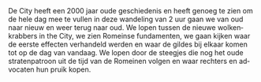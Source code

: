 <div lang="nl">
De City heeft een 2000 jaar oude geschiedenis en heeft genoeg te zien om de hele dag mee te vullen in deze wandeling van 2 uur gaan we van oud naar nieuw en weer terug naar oud.
We lopen tussen de nieuwe wolkenkrabbers in the City, we zien Romeinse fundamenten, we gaan kijken waar de eerste effecten verhandeld werden en waar de gildes bij elkaar komen tot op de dag van vandaag. We lopen door de steegjes die nog het oude stratenpatroon uit de tijd van de Romeinen volgen en waar rechters en advocaten hun pruik kopen.
</div>
